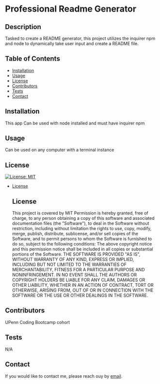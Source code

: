 
  # Professional Readme Generator
  
  ## Description
  Tasked to create a README generator, this project utilizes the inquirer npm and node to dynamically take user input and create a README file.

  ## Table of Contents
  - [Installation](#installation)
  - [Usage](#usage)
  - [License](#license)
  - [Contributors](#contributors)
  - [Tests](#tests)
  - [Contact](#contact)
  
  ## Installation
  This app Can be used with node installed and must have inquirer npm

  ## Usage
  Can be used on any computer with a terminal instance

  ## License
  [![License: MIT](https://img.shields.io/badge/license-MIT-red.svg)](https://opensource.org/licenses/MIT)
  - [License](#license)
  
      ## License
      This project is covered by MIT
      Permission is hereby granted, free of charge, to any person obtaining a copy of this software and associated documentation files (the "Software"), 
      to deal in the Software without restriction, including without limitation the rights to use, 
      copy, modify, merge, publish, distribute, sublicense, and/or sell copies of the Software, and to permit persons to whom 
      the Software is furnished to do so, subject to the following conditions:
      The above copyright notice and this permission notice shall be included in all copies or substantial portions of the Software.
      THE SOFTWARE IS PROVIDED "AS IS", WITHOUT WARRANTY OF ANY KIND, EXPRESS OR IMPLIED, INCLUDING BUT NOT LIMITED TO THE 
      WARRANTIES OF MERCHANTABILITY, FITNESS FOR A PARTICULAR PURPOSE AND NONINFRINGEMENT. IN NO EVENT SHALL 
      THE AUTHORS OR COPYRIGHT HOLDERS BE LIABLE FOR ANY CLAIM, DAMAGES OR OTHER LIABILITY, WHETHER IN AN ACTION OF CONTRACT, 
      TORT OR OTHERWISE, ARISING FROM, OUT OF OR IN CONNECTION WITH THE SOFTWARE OR THE USE OR OTHER DEALINGS IN THE SOFTWARE.
    

  ## Contributors
  UPenn Coding Bootcamp cohort

  ## Tests
  N/A

  ## Contact
  If you would like to contact me, please reach ouy by [email](mailto:daniel.westiner@gmail.com).


